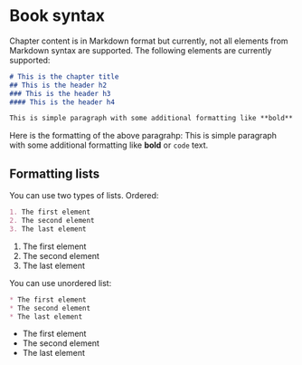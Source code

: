 # Book syntax

Chapter content is in Markdown format but currently, not all elements from Markdown syntax are supported. The following elements are currently supported:

```markdown
# This is the chapter title
## This is the header h2
### This is the header h3
#### This is the header h4

This is simple paragraph with some additional formatting like **bold** or `code` text.
```

Here is the formatting of the above paragrahp: This is simple paragraph with some additional formatting like **bold** or `code` text.

## Formatting lists

You can use two types of lists. Ordered:

```markdown
1. The first element
2. The second element
3. The last element
```

1. The first element
2. The second element
3. The last element

You can use unordered list:

```markdown
* The first element
* The second element
* The last element
```

* The first element
* The second element
* The last element
